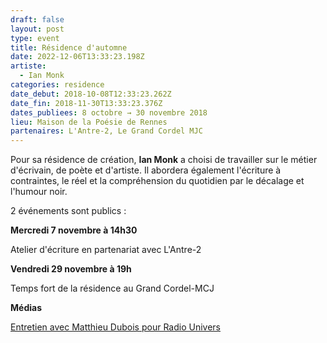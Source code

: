```yaml
---
draft: false
layout: post
type: event
title: Résidence d'automne
date: 2022-12-06T13:33:23.198Z
artiste:
  - Ian Monk
categories: residence
date_debut: 2018-10-08T12:33:23.262Z
date_fin: 2018-11-30T13:33:23.376Z
dates_publiees: 8 octobre → 30 novembre 2018
lieu: Maison de la Poésie de Rennes
partenaires: L'Antre-2, Le Grand Cordel MJC
---
```

Pour sa résidence de création, **Ian Monk** a choisi de travailler sur le métier d'écrivain, de poète et d'artiste. Il abordera également l'écriture à contraintes, le réel et la compréhension du quotidien par le décalage et l'humour noir.

2 événements sont publics :

**Mercredi 7 novembre à 14h30**

Atelier d'écriture en partenariat avec L'Antre-2

**Vendredi 29 novembre à 19h**

Temps fort de la résidence au Grand Cordel-MCJ

**Médias**

[Entretien avec Matthieu Dubois pour Radio Univers](http://www.radio-univers.com/ian-monk-loulipien/)